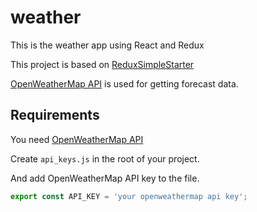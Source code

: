 # weather


This is the weather app using React and Redux

This project is based on [ReduxSimpleStarter](https://github.com/StephenGrider/ReduxSimpleStarter)

[OpenWeatherMap API](http://openweathermap.org/api) is used for getting forecast data.

## Requirements

You need [OpenWeatherMap API](http://openweathermap.org/api)

Create ``api_keys.js`` in the root of your project.

And add OpenWeatherMap API key to the file.

```js
export const API_KEY = 'your openweathermap api key';
```
